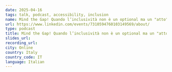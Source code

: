 ```yaml
---
date: 2025-04-16
tags: talk, podcast, accessibility, inclusion
name: Mind the Gap! Quando l’inclusività non è un optional ma un "atto" di design
url: https://www.linkedin.com/events/7310594760103149569/about/
type: podcast
title: Mind the Gap! Quando l’inclusività non è un optional ma un "atto" di design
slides_url:
recording_url:
city: Online
country: Italy
country_code: IT
language: Italian
---
```


